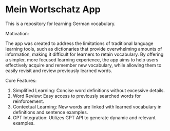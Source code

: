# Mein Wortschatz App
This is a repository for learning German vocabulary.

Motivation:

The app was created to address the limitations of traditional language learning tools, such as dictionaries that provide overwhelming amounts of information, making it difficult for learners to retain vocabulary. By offering a simpler, more focused learning experience, the app aims to help users effectively acquire and remember new vocabulary, while allowing them to easily revisit and review previously learned words.

Core Features:

1.	Simplified Learning: Concise word definitions without excessive details.
2.	Word Review: Easy access to previously searched words for reinforcement.
3.	Contextual Learning: New words are linked with learned vocabulary in definitions and sentence examples.
4.	GPT Integration: Utilizes GPT API to generate dynamic and relevant examples.
